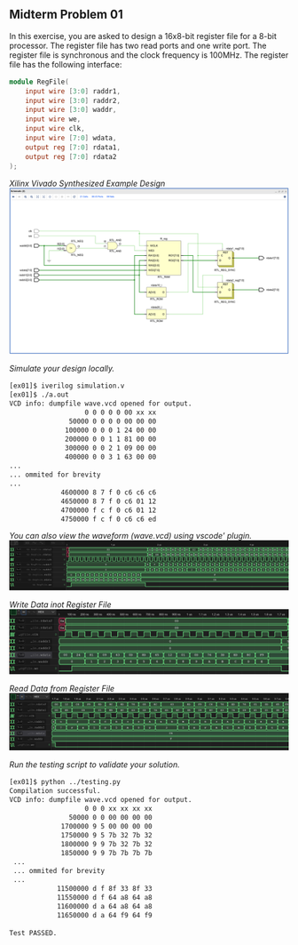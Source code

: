 ## Midterm Problem 01

In this exercise, you are asked to design a 16x8-bit register file for a 8-bit processor. The register file has two read ports and one write port. The register file is synchronous and the clock frequency is 100MHz. The register file has the following interface:

```verilog
module RegFile(
    input wire [3:0] raddr1,
    input wire [3:0] raddr2,
    input wire [3:0] waddr,
    input wire we,
    input wire clk,
    input wire [7:0] wdata,
    output reg [7:0] rdata1,
    output reg [7:0] rdata2
);
```

*Xilinx Vivado Synthesized Example Design*
![Alt text](img/RegFile.png)

*Simulate your design locally.*
```shell
[ex01]$ iverilog simulation.v 
[ex01]$ ./a.out 
VCD info: dumpfile wave.vcd opened for output.
                   0 0 0 0 0 00 xx xx
               50000 0 0 0 0 00 00 00
              100000 0 0 0 1 24 00 00
              200000 0 0 1 1 81 00 00
              300000 0 0 2 1 09 00 00
              400000 0 0 3 1 63 00 00
...
... ommited for brevity
...
             4600000 8 7 f 0 c6 c6 c6
             4650000 8 7 f 0 c6 01 12
             4700000 f c f 0 c6 01 12
             4750000 f c f 0 c6 c6 ed
```

*You can also view the waveform (wave.vcd) using vscode' plugin.*
![Alt text](img/all.png)

*Write Data inot Register File*
![Alt text](img/write.png)

*Read Data from Register File*
![Alt text](img/read.png)

*Run the testing script to validate your solution.*
```shell
[ex01]$ python ../testing.py
Compilation successful.
VCD info: dumpfile wave.vcd opened for output.
                   0 0 0 xx xx xx xx
               50000 0 0 00 00 00 00
             1700000 9 5 00 00 00 00
             1750000 9 5 7b 32 7b 32
             1800000 9 9 7b 32 7b 32
             1850000 9 9 7b 7b 7b 7b
 ...
 ... ommited for brevity
 ...
            11500000 d f 8f 33 8f 33
            11550000 d f 64 a8 64 a8
            11600000 d a 64 a8 64 a8
            11650000 d a 64 f9 64 f9

Test PASSED.
```

